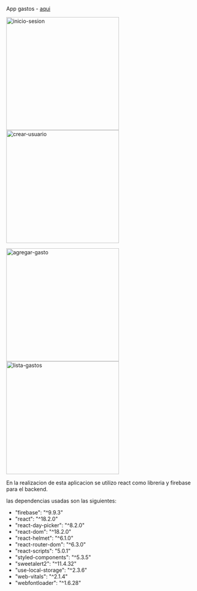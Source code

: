 App gastos - <a href="https://app-lista-gastos-85775.web.app" target="_blank" rel="noopener noreferrer">aqui</a>

<img src='https://user-images.githubusercontent.com/90290161/191749132-f759bd90-db74-4e6d-a79c-a47e5ed2a7a0.png' alt='inicio-sesion' width='300px'/><img src='https://user-images.githubusercontent.com/90290161/191749145-7a53c4a2-1066-4984-aed3-2b6e158d4e0a.png' alt='crear-usuario' width='300px'/>

<img src='https://user-images.githubusercontent.com/90290161/191749169-64467255-d5eb-468d-ab7b-bfa03113b955.png' alt='agregar-gasto' width='300px'/><img src='https://user-images.githubusercontent.com/90290161/191749200-be3d97ea-5028-4b96-8411-d418dbac295c.png' alt='lista-gastos' width='300px'/>




En la realizacion de esta aplicacion se utilizo react como libreria y firebase para el backend. 

las dependencias usadas son las siguientes:

<ul>
  <li>"firebase": "^9.9.3"</li>
  <li>"react": "^18.2.0"</li>
  <li>"react-day-picker": "^8.2.0"</li>
  <li>"react-dom": "^18.2.0"</li>
  <li>"react-helmet": "^6.1.0"</li>
  <li>"react-router-dom": "^6.3.0"</li>
  <li>"react-scripts": "5.0.1"</li>
  <li>"styled-components": "^5.3.5"</li>
  <li>"sweetalert2": "^11.4.32"</li>
  <li>"use-local-storage": "^2.3.6"</li>
  <li>"web-vitals": "^2.1.4"</li>
  <li>"webfontloader": "^1.6.28"</li>
</ul>

